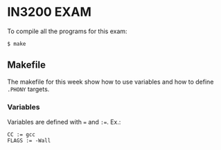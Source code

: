 # IN3200 EXAM

To compile all the programs for this exam:
```
$ make
```

## Makefile
The makefile for this week show how to use variables and how to define `.PHONY` targets.

### Variables
Variables are defined with `=` and `:=`. Ex.:
```
CC := gcc
FLAGS := -Wall
```

